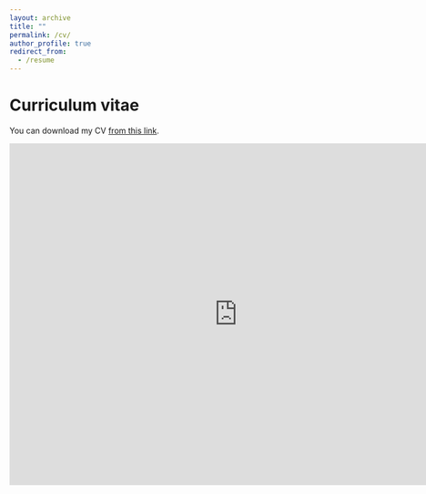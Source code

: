 ```yaml
---
layout: archive
title: ""
permalink: /cv/
author_profile: true
redirect_from:
  - /resume
---
```


# Curriculum vitae

You can download my CV [from this link](https://kaichen1998.github.io/files/CV_of_Kai_Chen.pdf).

<embed src="https://kaichen1998.github.io/files/CV_of_Kai_Chen.pdf.pdf" width="800" height="600" ></embed>